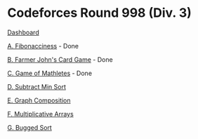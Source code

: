 # Codeforces Round 998 (Div. 3)

[Dashboard](https://codeforces.com/contest/2060)

[A. Fibonacciness](https://codeforces.com/contest/2060/problem/A) - Done

[B. Farmer John's Card Game](https://codeforces.com/contest/2060/problem/B) - Done

[C. Game of Mathletes](https://codeforces.com/contest/2060/problem/C) - Done

[D. Subtract Min Sort](https://codeforces.com/contest/2060/problem/D)

[E. Graph Composition](https://codeforces.com/contest/2060/problem/E)

[F. Multiplicative Arrays](https://codeforces.com/contest/2060/problem/F)

[G. Bugged Sort](https://codeforces.com/contest/2060/problem/G)
